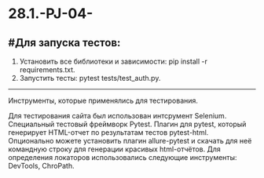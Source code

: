 # 28.1.-PJ-04-
#Для запуска тестов:
-----------

1. Установить все библиотеки и зависимости: pip install -r requirements.txt.
2. Запустить тесты: pytest tests/test_auth.py.
____

Инструменты, которые применялись для тестирования.

Для тестирования сайта был использован интсрумент Selenium.
Специальный тестовый фреймворк Pytest.
Плагин для pytest, который генерирует HTML-отчет по результатам тестов pytest-html.
Опционально можете установить плагин allure-pytest и скачать для неё командную строку для генерации красивых html-отчётов.
Для определения локаторов использовались следующие инструменты: DevTools, ChroPath.
